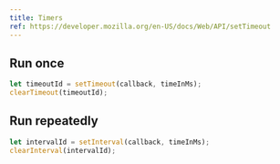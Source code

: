 ```yaml
---
title: Timers
ref: https://developer.mozilla.org/en-US/docs/Web/API/setTimeout
---
```


## Run once

```js
let timeoutId = setTimeout(callback, timeInMs);
clearTimeout(timeoutId);
```

## Run repeatedly

```js
let intervalId = setInterval(callback, timeInMs);
clearInterval(intervalId);
```
